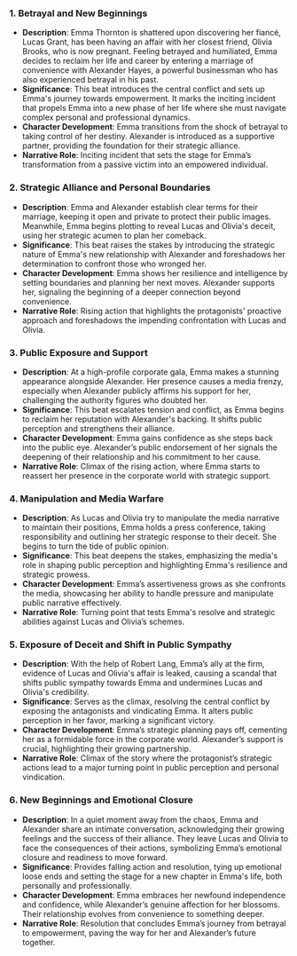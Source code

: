 ### 1. Betrayal and New Beginnings
- **Description**: Emma Thornton is shattered upon discovering her fiancé, Lucas Grant, has been having an affair with her closest friend, Olivia Brooks, who is now pregnant. Feeling betrayed and humiliated, Emma decides to reclaim her life and career by entering a marriage of convenience with Alexander Hayes, a powerful businessman who has also experienced betrayal in his past.
- **Significance**: This beat introduces the central conflict and sets up Emma's journey towards empowerment. It marks the inciting incident that propels Emma into a new phase of her life where she must navigate complex personal and professional dynamics.
- **Character Development**: Emma transitions from the shock of betrayal to taking control of her destiny. Alexander is introduced as a supportive partner, providing the foundation for their strategic alliance.
- **Narrative Role**: Inciting incident that sets the stage for Emma’s transformation from a passive victim into an empowered individual.

### 2. Strategic Alliance and Personal Boundaries
- **Description**: Emma and Alexander establish clear terms for their marriage, keeping it open and private to protect their public images. Meanwhile, Emma begins plotting to reveal Lucas and Olivia's deceit, using her strategic acumen to plan her comeback.
- **Significance**: This beat raises the stakes by introducing the strategic nature of Emma's new relationship with Alexander and foreshadows her determination to confront those who wronged her.
- **Character Development**: Emma shows her resilience and intelligence by setting boundaries and planning her next moves. Alexander supports her, signaling the beginning of a deeper connection beyond convenience.
- **Narrative Role**: Rising action that highlights the protagonists' proactive approach and foreshadows the impending confrontation with Lucas and Olivia.

### 3. Public Exposure and Support
- **Description**: At a high-profile corporate gala, Emma makes a stunning appearance alongside Alexander. Her presence causes a media frenzy, especially when Alexander publicly affirms his support for her, challenging the authority figures who doubted her.
- **Significance**: This beat escalates tension and conflict, as Emma begins to reclaim her reputation with Alexander's backing. It shifts public perception and strengthens their alliance.
- **Character Development**: Emma gains confidence as she steps back into the public eye. Alexander’s public endorsement of her signals the deepening of their relationship and his commitment to her cause.
- **Narrative Role**: Climax of the rising action, where Emma starts to reassert her presence in the corporate world with strategic support.

### 4. Manipulation and Media Warfare
- **Description**: As Lucas and Olivia try to manipulate the media narrative to maintain their positions, Emma holds a press conference, taking responsibility and outlining her strategic response to their deceit. She begins to turn the tide of public opinion.
- **Significance**: This beat deepens the stakes, emphasizing the media's role in shaping public perception and highlighting Emma's resilience and strategic prowess.
- **Character Development**: Emma’s assertiveness grows as she confronts the media, showcasing her ability to handle pressure and manipulate public narrative effectively.
- **Narrative Role**: Turning point that tests Emma's resolve and strategic abilities against Lucas and Olivia’s schemes.

### 5. Exposure of Deceit and Shift in Public Sympathy
- **Description**: With the help of Robert Lang, Emma’s ally at the firm, evidence of Lucas and Olivia's affair is leaked, causing a scandal that shifts public sympathy towards Emma and undermines Lucas and Olivia's credibility.
- **Significance**: Serves as the climax, resolving the central conflict by exposing the antagonists and vindicating Emma. It alters public perception in her favor, marking a significant victory.
- **Character Development**: Emma’s strategic planning pays off, cementing her as a formidable force in the corporate world. Alexander’s support is crucial, highlighting their growing partnership.
- **Narrative Role**: Climax of the story where the protagonist’s strategic actions lead to a major turning point in public perception and personal vindication.

### 6. New Beginnings and Emotional Closure
- **Description**: In a quiet moment away from the chaos, Emma and Alexander share an intimate conversation, acknowledging their growing feelings and the success of their alliance. They leave Lucas and Olivia to face the consequences of their actions, symbolizing Emma’s emotional closure and readiness to move forward.
- **Significance**: Provides falling action and resolution, tying up emotional loose ends and setting the stage for a new chapter in Emma's life, both personally and professionally.
- **Character Development**: Emma embraces her newfound independence and confidence, while Alexander’s genuine affection for her blossoms. Their relationship evolves from convenience to something deeper.
- **Narrative Role**: Resolution that concludes Emma’s journey from betrayal to empowerment, paving the way for her and Alexander’s future together.